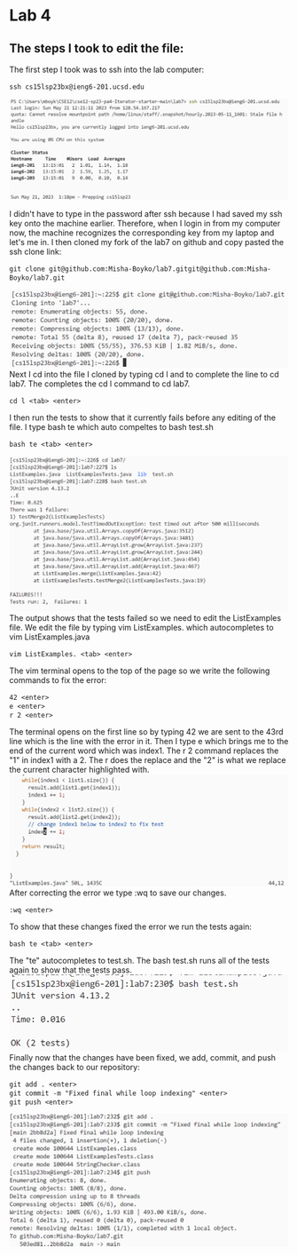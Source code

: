 # Lab 4

## The steps I took to edit the file:
The first step I took was to ssh into the lab computer: 
```
ssh cs15lsp23bx@ieng6-201.ucsd.edu
```
![Image](Login.png)

I didn't have to type in the password after ssh because I had saved my ssh key onto the machine earlier. Therefore, when I login in from my computer now, the machine recognizes the corresponding key from my laptop and let's me in. I then cloned my fork of the lab7 on github and copy pasted the ssh clone link: 
```
git clone git@github.com:Misha-Boyko/lab7.gitgit@github.com:Misha-Boyko/lab7.git
```
![Image](GitClone.png)
Next I cd into the file I cloned by typing cd l and <tab> to complete the line to cd lab7. The <tab> completes the cd l command to cd lab7.
```
cd l <tab> <enter>
```
I then run the tests to show that it currently fails before any editing of the file.
I type bash te <tab> which auto compeltes to bash test.sh
```
bash te <tab> <enter>
```
![Image](TestFail.png)
The output shows that the tests failed so we need to edit the ListExamples file.
We edit the file by typing vim ListExamples. <tab> which autocompletes to vim ListExamples.java
```
vim ListExamples. <tab> <enter>
```
The vim terminal opens to the top of the page so we write the following commands to fix the error:
```
42 <enter>
e <enter>
r 2 <enter>
```
The terminal opens on the first line so by typing 42 <enter> we are sent to the 43rd line which is the line with the error in it. Then I type e which brings me to the end of the current word which was index1. The r 2 command replaces the "1" in index1 with a 2. The r does the replace and the "2" is what we replace the current character highlighted with.  
![Image](VimText.png)
After correcting the error we type :wq <enter> to save our changes.
```
:wq <enter>
```
To show that these changes fixed the error we run the tests again:
```
bash te <tab> <enter>
```
The "te" autocompletes to test.sh. The bash test.sh runs all of the tests again to show that the tests pass. 
![Image](TestPass.png)
Finally now that the changes have been fixed, we add, commit, and push the changes back to our repository:
```
git add . <enter>
git commit -m "Fixed final while loop indexing" <enter>
git push <enter>
```
![Image](GitChanges.png)
